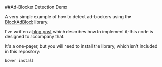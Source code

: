 ##Ad-Blocker Detection Demo

A very simple example of how to detect ad-blockers using the [BlockAdBlock](https://github.com/sitexw/BlockAdBlock) library.

I've written a [blog post](http://lukaswhite.com/blog/post/2016/how-detect-ad-blockers) which describes how to implement it; this code is designed to accompany that.

It's a one-pager, but you will need to install the library, which isn't included in this repository:

```
bower install
```

